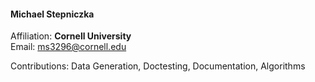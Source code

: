 #### Michael Stepniczka
Affiliation: **Cornell University** <br>
Email: <ms3296@cornell.edu> <br>
<!-- [WWW](link here) --> 
Contributions: Data Generation, Doctesting, Documentation, Algorithms


<!-- Uncomment the above sections you want displayed on the acknowlegdements page by removing the delimiters on either side  -->

